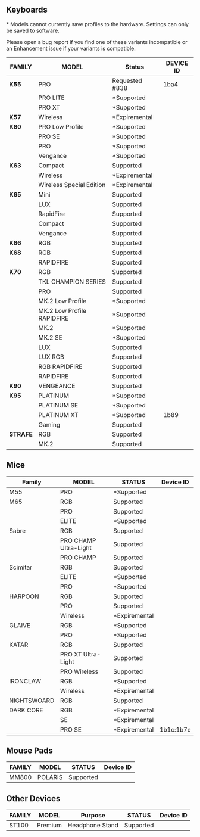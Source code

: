 ## Keyboards
\* Models cannot currently save profiles to the hardware. Settings can only be saved to software.

Please open a bug report if you find one of these variants incompatible or an Enhancement issue if your variants is compatible. 

| FAMILY   | MODEL                      | Status            | DEVICE ID   |
|----------|----------------------------|-------------------|-------------|
|**K55**   | PRO                        | Requested #838    | 1ba4        |
|          | PRO LITE                   | *Supported        |             |
|          | PRO XT                     | *Supported        |             |
|**K57**   | Wireless                   | *Expiremental     |             |
|**K60**   | PRO Low Profile            | *Supported        |             |
|          | PRO SE                     | *Supported        |             |
|          | PRO                        | *Supported        |             |
|          | Vengance                   | *Supported        |             |
|**K63**   | Compact                    | Supported         |             |
|          | Wireless                   | *Expiremental     |             |
|          | Wireless Special Edition   | *Expiremental     |             |
|**K65**   | Mini                       | Supported         |             |
|          | LUX                        | Supported         |             |
|          | RapidFire                  | Supported         |             |
|          | Compact                    | Supported         |             |
|          | Vengance                   | Supported         |             |
|**K66**   | RGB                        | Supported         |             |
|**K68**   | RGB                        | Supported         |             |
|          | RAPIDFIRE                  | Supported         |             |
|**K70**   | RGB                        | Supported         |             |
|          | TKL CHAMPION SERIES        | Supported         |             |
|          | PRO                        | Supported         |             |
|          | MK.2 Low Profile           | *Supported        |             |
|          | MK.2 Low Profile RAPIDFIRE | *Supported        |             |
|          | MK.2                       | *Supported        |             |
|          | MK.2 SE                    | *Supported        |             |
|          | LUX                        | Supported         |             |
|          | LUX RGB                    | Supported         |             |
|          | RGB RAPIDFIRE              | Supported         |             |
|          | RAPIDFIRE                  | Supported         |             |
|**K90**   | VENGEANCE                  | Supported         |             |
|**K95**   | PLATINUM                   | *Supported        |             |
|          | PLATINUM SE                | *Supported        |             |
|          | PLATINUM XT                | *Supported        | 1b89        |
|          | Gaming                     | Supported         |             |
|**STRAFE**| RGB                        | Supported         |             |
|          | MK.2                       | Supported         |             |

## Mice
| Family       | MODEL                   | STATUS              | Device ID   |
|--------------|-------------------------|---------------------|-------------|
| M55          | PRO                     | *Supported          |             |
| M65          | RGB                     | Supported           |             |
|              | PRO                     | Supported           |             |
|              | ELITE                   | *Supported          |             |
| Sabre        | RGB                     | Supported           |             |
|              | PRO CHAMP Ultra-Light   | Supported           |             |
|              | PRO CHAMP               | Supported           |             |
| Scimitar     | RGB                     | Supported           |             |
|              | ELITE                   | *Supported          |             |
|              | PRO                     | *Supported          |             |
| HARPOON      | RGB                     | Supported           |             |
|              | PRO                     | Supported           |             |
|              | Wireless                | *Expiremental       |             |
| GLAIVE       | RGB                     | *Supported          |             |
|              | PRO                     | *Supported          |             |
| KATAR        | RGB                     | Supported           |             |
|              | PRO XT Ultra-Light      | Supported           |             |
|              | PRO Wireless            | Supported           |             |
| IRONCLAW     | RGB                     | *Supported          |             |
|              | Wireless                | *Expiremental       |             |
| NIGHTSWOARD  | RGB                     | Supported           |             |         
| DARK CORE    | RGB                     | *Expiremental       |             |
|              | SE                      | *Expiremental       |             |
|              | PRO SE                  | *Expiremental       | 1b1c:1b7e   |

## Mouse Pads
| FAMILY  | MODEL     | STATUS            | Device ID   |
|---------|-----------|-------------------|-------------|
|MM800    |POLARIS    | Supported         |

## Other Devices
| FAMILY  | MODEL     | Purpose         | STATUS            | Device ID   |
|---------|-----------|-----------------|-------------------|-------------|
|ST100    |Premium    | Headphone Stand | Supported         |             |

